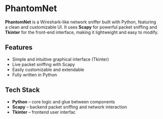 # PhantomNet

**PhantomNet** is a Wireshark-like network sniffer built with Python, featuring a clean and customizable UI. It uses **Scapy** for powerful packet sniffing and **Tkinter** for the front-end interface, making it lightweight and easy to modify.

## Features

- Simple and intuitive graphical interface (Tkinter)
- Live packet sniffing with Scapy
- Easily customizable and extendable
- Fully written in Python

## Tech Stack

- **Python** – core logic and glue between components
- **Scapy** – backend packet sniffing and network interaction
- **Tkinter** – frontend user interfac
